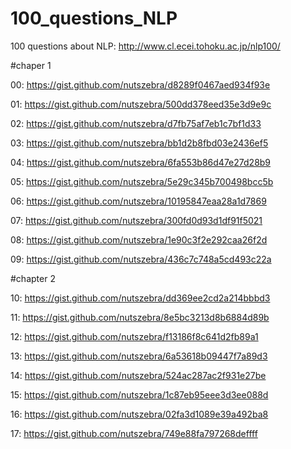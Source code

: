 # 100_questions_NLP
100 questions about NLP: http://www.cl.ecei.tohoku.ac.jp/nlp100/

#chaper 1

00: https://gist.github.com/nutszebra/d8289f0467aed934f93e

01: https://gist.github.com/nutszebra/500dd378eed35e3d9e9c

02: https://gist.github.com/nutszebra/d7fb75af7eb1c7bf1d33

03: https://gist.github.com/nutszebra/bb1d2b8fbd03e2436ef5

04: https://gist.github.com/nutszebra/6fa553b86d47e27d28b9

05: https://gist.github.com/nutszebra/5e29c345b700498bcc5b

06: https://gist.github.com/nutszebra/10195847eaa28a1d7869

07: https://gist.github.com/nutszebra/300fd0d93d1df91f5021

08: https://gist.github.com/nutszebra/1e90c3f2e292caa26f2d

09: https://gist.github.com/nutszebra/436c7c748a5cd493c22a

#chapter 2

10: https://gist.github.com/nutszebra/dd369ee2cd2a214bbbd3

11: https://gist.github.com/nutszebra/8e5bc3213d8b6884d89b

12: https://gist.github.com/nutszebra/f13186f8c641d2fb89a1

13: https://gist.github.com/nutszebra/6a53618b09447f7a89d3

14: https://gist.github.com/nutszebra/524ac287ac2f931e27be

15: https://gist.github.com/nutszebra/1c87eb95eee3d3ee088d

16: https://gist.github.com/nutszebra/02fa3d1089e39a492ba8

17: https://gist.github.com/nutszebra/749e88fa797268deffff
